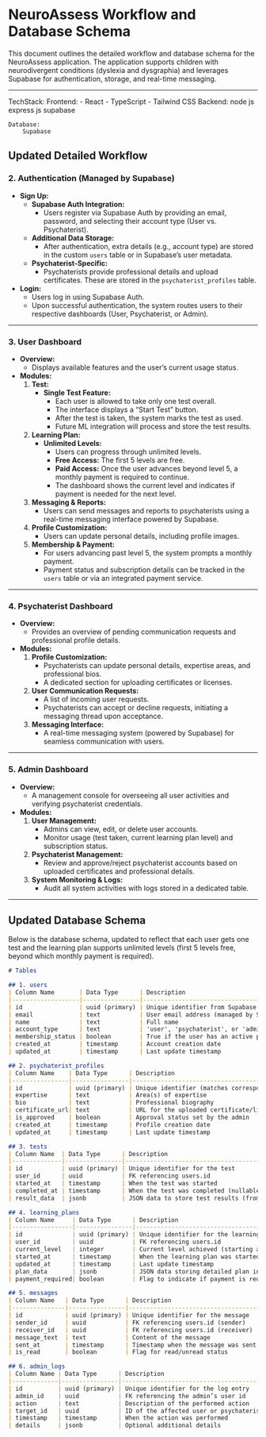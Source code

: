 # NeuroAssess Workflow and Database Schema

This document outlines the detailed workflow and database schema for the NeuroAssess application. The application supports children with neurodivergent conditions (dyslexia and dysgraphia) and leverages Supabase for authentication, storage, and real-time messaging.

---
TechStack:
    Frontend:
        - React
        - TypeScript
        - Tailwind CSS
    Backend:
        node js
        express js
        supabase

    Database:
        Supabase




## Updated Detailed Workflow


### 2. Authentication (Managed by Supabase)
- **Sign Up:**  
  - **Supabase Auth Integration:**  
    - Users register via Supabase Auth by providing an email, password, and selecting their account type (User vs. Psychaterist).
  - **Additional Data Storage:**  
    - After authentication, extra details (e.g., account type) are stored in the custom `users` table or in Supabase’s user metadata.
  - **Psychaterist-Specific:**  
    - Psychaterists provide professional details and upload certificates. These are stored in the `psychaterist_profiles` table.
- **Login:**  
  - Users log in using Supabase Auth.
  - Upon successful authentication, the system routes users to their respective dashboards (User, Psychaterist, or Admin).

---

### 3. User Dashboard
- **Overview:**  
  - Displays available features and the user’s current usage status.
- **Modules:**
  1. **Test:**  
     - **Single Test Feature:**  
       - Each user is allowed to take only one test overall.
       - The interface displays a “Start Test” button.
       - After the test is taken, the system marks the test as used.
       - Future ML integration will process and store the test results.
  2. **Learning Plan:**  
     - **Unlimited Levels:**  
       - Users can progress through unlimited levels.
       - **Free Access:** The first 5 levels are free.
       - **Paid Access:** Once the user advances beyond level 5, a monthly payment is required to continue.
       - The dashboard shows the current level and indicates if payment is needed for the next level.
  3. **Messaging & Reports:**  
     - Users can send messages and reports to psychaterists using a real-time messaging interface powered by Supabase.
  4. **Profile Customization:**  
     - Users can update personal details, including profile images.
  5. **Membership & Payment:**  
     - For users advancing past level 5, the system prompts a monthly payment.
     - Payment status and subscription details can be tracked in the `users` table or via an integrated payment service.

---

### 4. Psychaterist Dashboard
- **Overview:**  
  - Provides an overview of pending communication requests and professional profile details.
- **Modules:**
  1. **Profile Customization:**  
     - Psychaterists can update personal details, expertise areas, and professional bios.
     - A dedicated section for uploading certificates or licenses.
  2. **User Communication Requests:**  
     - A list of incoming user requests.
     - Psychaterists can accept or decline requests, initiating a messaging thread upon acceptance.
  3. **Messaging Interface:**  
     - A real-time messaging system (powered by Supabase) for seamless communication with users.

---

### 5. Admin Dashboard
- **Overview:**  
  - A management console for overseeing all user activities and verifying psychaterist credentials.
- **Modules:**
  1. **User Management:**  
     - Admins can view, edit, or delete user accounts.
     - Monitor usage (test taken, current learning plan level) and subscription status.
  2. **Psychaterist Management:**  
     - Review and approve/reject psychaterist accounts based on uploaded certificates and professional details.
  3. **System Monitoring & Logs:**  
     - Audit all system activities with logs stored in a dedicated table.

---

## Updated Database Schema

Below is the database schema, updated to reflect that each user gets one test and the learning plan supports unlimited levels (first 5 levels free, beyond which monthly payment is required).

```markdown
# Tables

## 1. users
| Column Name       | Data Type      | Description                                                         |
|-------------------|----------------|---------------------------------------------------------------------|
| id                | uuid (primary) | Unique identifier from Supabase Auth                                |
| email             | text           | User email address (managed by Supabase)                            |
| name              | text           | Full name                                                           |
| account_type      | text           | 'user', 'psychaterist', or 'admin' (set during sign up)             |
| membership_status | boolean        | True if the user has an active paid subscription                     |
| created_at        | timestamp      | Account creation date                                               |
| updated_at        | timestamp      | Last update timestamp                                               |

## 2. psychaterist_profiles
| Column Name    | Data Type      | Description                                                         |
|----------------|----------------|---------------------------------------------------------------------|
| id             | uuid (primary) | Unique identifier (matches corresponding users.id)                  |
| expertise      | text           | Area(s) of expertise                                                |
| bio            | text           | Professional biography                                              |
| certificate_url| text           | URL for the uploaded certificate/license stored in Supabase Storage |
| is_approved    | boolean        | Approval status set by the admin                                    |
| created_at     | timestamp      | Profile creation date                                               |
| updated_at     | timestamp      | Last update timestamp                                               |

## 3. tests
| Column Name  | Data Type      | Description                                                         |
|--------------|----------------|---------------------------------------------------------------------|
| id           | uuid (primary) | Unique identifier for the test                                      |
| user_id      | uuid           | FK referencing users.id                                             |
| started_at   | timestamp      | When the test was started                                           |
| completed_at | timestamp      | When the test was completed (nullable)                              |
| result_data  | jsonb          | JSON data to store test results (from future ML integration)        |

## 4. learning_plans
| Column Name     | Data Type      | Description                                                         |
|-----------------|----------------|---------------------------------------------------------------------|
| id              | uuid (primary) | Unique identifier for the learning plan                             |
| user_id         | uuid           | FK referencing users.id                                             |
| current_level   | integer        | Current level achieved (starting at 1, unlimited levels)              |
| started_at      | timestamp      | When the learning plan was started                                  |
| updated_at      | timestamp      | Last update timestamp                                               |
| plan_data       | jsonb          | JSON data storing detailed plan information                         |
| payment_required| boolean        | Flag to indicate if payment is required for the next level            |

## 5. messages
| Column Name   | Data Type      | Description                                                         |
|---------------|----------------|---------------------------------------------------------------------|
| id            | uuid (primary) | Unique identifier for the message                                   |
| sender_id     | uuid           | FK referencing users.id (sender)                                    |
| receiver_id   | uuid           | FK referencing users.id (receiver)                                  |
| message_text  | text           | Content of the message                                               |
| sent_at       | timestamp      | Timestamp when the message was sent                                  |
| is_read       | boolean        | Flag for read/unread status                                          |

## 6. admin_logs
| Column Name | Data Type      | Description                                                         |
|-------------|----------------|---------------------------------------------------------------------|
| id          | uuid (primary) | Unique identifier for the log entry                                  |
| admin_id    | uuid           | FK referencing the admin’s user id                                   |
| action      | text           | Description of the performed action                                  |
| target_id   | uuid           | ID of the affected user or psychaterist                              |
| timestamp   | timestamp      | When the action was performed                                        |
| details     | jsonb          | Optional additional details                                          |
